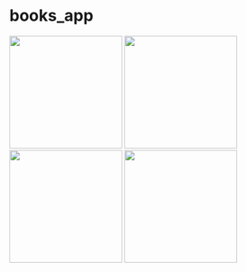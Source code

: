 # books_app

<p float ="left">
<img src="https://user-images.githubusercontent.com/88718312/138232912-5a5397a6-44c3-4c7a-a9b8-dfded8f48991.jpg" width="200">
<img src="https://user-images.githubusercontent.com/88718312/138232933-260c8aad-f4e8-449d-8021-7fde3af8f653.jpg" width="200">
<img src="https://user-images.githubusercontent.com/88718312/138232943-615eec24-9e6c-4c8f-a7fb-09ed0ca55881.jpg" width="200">
<img src="https://user-images.githubusercontent.com/88718312/138232946-c2f1973a-ebaa-4eff-8385-f66728a253f6.jpg" width="200">


<p/>
